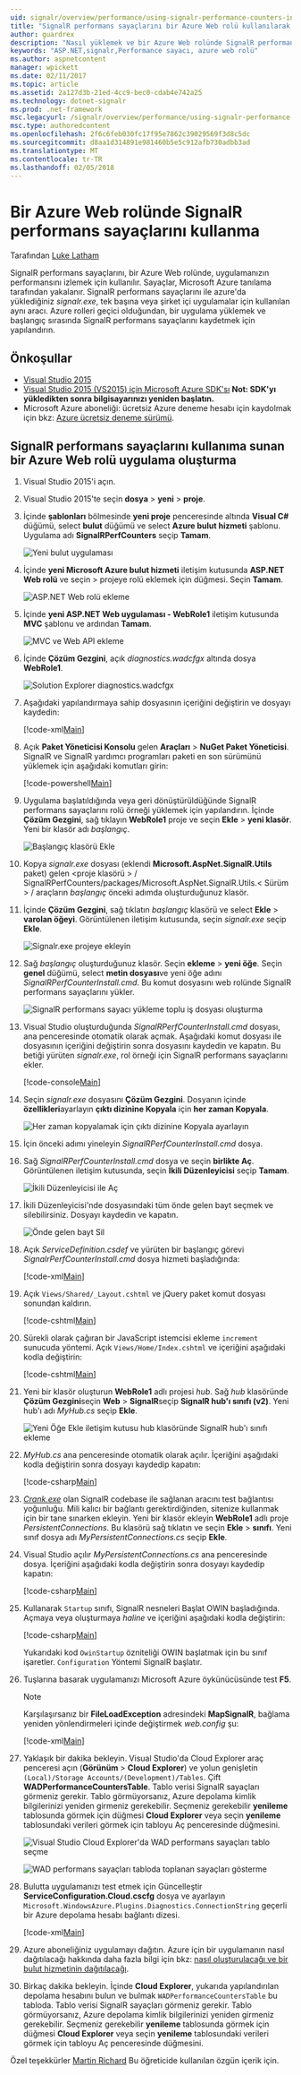 ```yaml
---
uid: signalr/overview/performance/using-signalr-performance-counters-in-an-azure-web-role
title: "SignalR performans sayaçlarını bir Azure Web rolü kullanılarak | Microsoft Docs"
author: guardrex
description: "Nasıl yüklemek ve bir Azure Web rolünde SignalR performans sayaçlarını kullanın."
keywords: "ASP.NET,signalr,Performance sayacı, azure web rolü"
ms.author: aspnetcontent
manager: wpickett
ms.date: 02/11/2017
ms.topic: article
ms.assetid: 2a127d3b-21ed-4cc9-bec0-cdab4e742a25
ms.technology: dotnet-signalr
ms.prod: .net-framework
msc.legacyurl: /signalr/overview/performance/using-signalr-performance-counters-in-an-azure-web-role
msc.type: authoredcontent
ms.openlocfilehash: 2f6c6feb030fc17f95e7862c39029569f3d8c5dc
ms.sourcegitcommit: d8aa1d314891e981460b5e5c912afb730adbb3ad
ms.translationtype: MT
ms.contentlocale: tr-TR
ms.lasthandoff: 02/05/2018
---
```

# <a name="using-signalr-performance-counters-in-an-azure-web-role"></a>Bir Azure Web rolünde SignalR performans sayaçlarını kullanma

Tarafından [Luke Latham](https://github.com/guardrex)

SignalR performans sayaçlarını, bir Azure Web rolünde, uygulamanızın performansını izlemek için kullanılır. Sayaçlar, Microsoft Azure tanılama tarafından yakalanır. SignalR performans sayaçlarını ile azure'da yüklediğiniz *signalr.exe*, tek başına veya şirket içi uygulamalar için kullanılan aynı aracı. Azure rolleri geçici olduğundan, bir uygulama yüklemek ve başlangıç sırasında SignalR performans sayaçlarını kaydetmek için yapılandırın.

## <a name="prerequisites"></a>Önkoşullar

* [Visual Studio 2015](https://www.visualstudio.com/vs/visual-studio-express/)
* [Visual Studio 2015 (VS2015) için Microsoft Azure SDK'sı](https://azure.microsoft.com/downloads/) **Not: SDK'yı yükledikten sonra bilgisayarınızı yeniden başlatın.**
* Microsoft Azure aboneliği: ücretsiz Azure deneme hesabı için kaydolmak için bkz: [Azure ücretsiz deneme sürümü](https://azure.microsoft.com/free/).

## <a name="creating-an-azure-web-role-application-that-exposes-signalr-performance-counters"></a>SignalR performans sayaçlarını kullanıma sunan bir Azure Web rolü uygulama oluşturma

1. Visual Studio 2015'i açın.

2. Visual Studio 2015'te seçin **dosya** > **yeni** > **proje**.

3. İçinde **şablonları** bölmesinde **yeni proje** penceresinde altında **Visual C#** düğümü, select **bulut** düğümü ve select **Azure bulut hizmeti** şablonu. Uygulama adı **SignalRPerfCounters** seçip **Tamam**.

   ![Yeni bulut uygulaması](using-signalr-performance-counters-in-an-azure-web-role/_static/image1.png)
    
4. İçinde **yeni Microsoft Azure bulut hizmeti** iletişim kutusunda **ASP.NET Web rolü** ve seçin > projeye rolü eklemek için düğmesi. Seçin **Tamam**.

   ![ASP.NET Web rolü ekleme](using-signalr-performance-counters-in-an-azure-web-role/_static/image2.png)
    
5. İçinde **yeni ASP.NET Web uygulaması - WebRole1** iletişim kutusunda **MVC** şablonu ve ardından **Tamam**.

   ![MVC ve Web API ekleme](using-signalr-performance-counters-in-an-azure-web-role/_static/image3.png)
    
6. İçinde **Çözüm Gezgini**, açık *diagnostics.wadcfgx* altında dosya **WebRole1**.

   ![Solution Explorer diagnostics.wadcfgx](using-signalr-performance-counters-in-an-azure-web-role/_static/image4.png)
    
7. Aşağıdaki yapılandırmaya sahip dosyasının içeriğini değiştirin ve dosyayı kaydedin:

   [!code-xml[Main](using-signalr-performance-counters-in-an-azure-web-role/samples/sample1.xml)]
    
8. Açık **Paket Yöneticisi Konsolu** gelen **Araçları** > **NuGet Paket Yöneticisi**. SignalR ve SignalR yardımcı programları paketi en son sürümünü yüklemek için aşağıdaki komutları girin:

   [!code-powershell[Main](using-signalr-performance-counters-in-an-azure-web-role/samples/sample2.ps1)]
    
9. Uygulama başlatıldığında veya geri dönüştürüldüğünde SignalR performans sayaçlarını rolü örneği yüklemek için yapılandırın. İçinde **Çözüm Gezgini**, sağ tıklayın **WebRole1** proje ve seçin **Ekle** > **yeni klasör**. Yeni bir klasör adı *başlangıç*.

   ![Başlangıç klasörü Ekle](using-signalr-performance-counters-in-an-azure-web-role/_static/image5.png)
    
10. Kopya *signalr.exe* dosyası (eklendi **Microsoft.AspNet.SignalR.Utils** paket) gelen \<proje klasörü > / SignalRPerfCounters/packages/Microsoft.AspNet.SignalR.Utils.\< Sürüm > / araçların *başlangıç* önceki adımda oluşturduğunuz klasör.

11. İçinde **Çözüm Gezgini**, sağ tıklatın *başlangıç* klasörü ve select **Ekle** > **varolan öğeyi**. Görüntülenen iletişim kutusunda, seçin *signalr.exe* seçip **Ekle**.

    ![Signalr.exe projeye ekleyin](using-signalr-performance-counters-in-an-azure-web-role/_static/image6.png)
    
12. Sağ *başlangıç* oluşturduğunuz klasör. Seçin **ekleme** > **yeni öğe**. Seçin **genel** düğümü, select **metin dosyası**ve yeni öğe adını *SignalRPerfCounterInstall.cmd*. Bu komut dosyasını web rolünde SignalR performans sayaçlarını yükler.

    ![SignalR performans sayacı yükleme toplu iş dosyası oluşturma](using-signalr-performance-counters-in-an-azure-web-role/_static/image7.png)
     
13. Visual Studio oluşturduğunda *SignalRPerfCounterInstall.cmd* dosyası, ana penceresinde otomatik olarak açmak. Aşağıdaki komut dosyası ile dosyasının içeriğini değiştirin sonra dosyasını kaydedin ve kapatın. Bu betiği yürüten *signalr.exe*, rol örneği için SignalR performans sayaçlarını ekler.

    [!code-console[Main](using-signalr-performance-counters-in-an-azure-web-role/samples/sample3.cmd)]
    
14. Seçin *signalr.exe* dosyasını **Çözüm Gezgini**. Dosyanın içinde **özellikleri**ayarlayın **çıktı dizinine Kopyala** için **her zaman Kopyala**.

    ![Her zaman kopyalamak için çıktı dizinine Kopyala ayarlayın](using-signalr-performance-counters-in-an-azure-web-role/_static/image8.png)
    
15. İçin önceki adımı yineleyin *SignalRPerfCounterInstall.cmd* dosya.

    
16. Sağ *SignalRPerfCounterInstall.cmd* dosya ve seçin **birlikte Aç**. Görüntülenen iletişim kutusunda, seçin **İkili Düzenleyicisi** seçip **Tamam**.

    ![İkili Düzenleyicisi ile Aç](using-signalr-performance-counters-in-an-azure-web-role/_static/image9.png)
    
17. İkili Düzenleyicisi'nde dosyasındaki tüm önde gelen bayt seçmek ve silebilirsiniz. Dosyayı kaydedin ve kapatın.

    ![Önde gelen bayt Sil](using-signalr-performance-counters-in-an-azure-web-role/_static/image10.png)
    
18. Açık *ServiceDefinition.csdef* ve yürüten bir başlangıç görevi *SignalrPerfCounterInstall.cmd* dosya hizmeti başladığında:

    [!code-xml[Main](using-signalr-performance-counters-in-an-azure-web-role/samples/sample4.xml?highlight=4-7)]
    
19. Açık `Views/Shared/_Layout.cshtml` ve jQuery paket komut dosyası sonundan kaldırın.

    [!code-cshtml[Main](using-signalr-performance-counters-in-an-azure-web-role/samples/sample5.cshtml)]
    
20. Sürekli olarak çağıran bir JavaScript istemcisi ekleme `increment` sunucuda yöntemi. Açık `Views/Home/Index.cshtml` ve içeriğini aşağıdaki kodla değiştirin:

    [!code-cshtml[Main](using-signalr-performance-counters-in-an-azure-web-role/samples/sample6.cshtml)]
    
21. Yeni bir klasör oluşturun **WebRole1** adlı projesi *hub*. Sağ *hub* klasöründe **Çözüm Gezgini**seçin **Web** > **SignalR**seçip  **SignalR hub'ı sınıfı (v2)**. Yeni hub'ı adı *MyHub.cs* seçip **Ekle**.

    ![Yeni Öğe Ekle iletişim kutusu hub klasöründe SignalR hub'ı sınıfı ekleme](using-signalr-performance-counters-in-an-azure-web-role/_static/image13.png)

22. *MyHub.cs* ana penceresinde otomatik olarak açılır. İçeriğini aşağıdaki kodla değiştirin sonra dosyayı kaydedip kapatın:

    [!code-csharp[Main](using-signalr-performance-counters-in-an-azure-web-role/samples/sample7.cs)]
    
23. *[Crank.exe](signalr-connection-density-testing-with-crank.md)*  olan SignalR codebase ile sağlanan aracını test bağlantısı yoğunluğu. Mili kalıcı bir bağlantı gerektirdiğinden, sitenize kullanmak için bir tane sınarken ekleyin. Yeni bir klasör ekleyin **WebRole1** adlı proje *PersistentConnections*. Bu klasörü sağ tıklatın ve seçin **Ekle** > **sınıfı**. Yeni sınıf dosya adı *MyPersistentConnections.cs* seçip **Ekle**.

24. Visual Studio açılır *MyPersistentConnections.cs* ana penceresinde dosya. İçeriğini aşağıdaki kodla değiştirin sonra dosyayı kaydedip kapatın:

    [!code-csharp[Main](using-signalr-performance-counters-in-an-azure-web-role/samples/sample8.cs)]
    
25. Kullanarak `Startup` sınıfı, SignalR nesneleri Başlat OWIN başladığında. Açmaya veya oluşturmaya *haline* ve içeriğini aşağıdaki kodla değiştirin:

    [!code-csharp[Main](using-signalr-performance-counters-in-an-azure-web-role/samples/sample9.cs)]
    
    Yukarıdaki kod `OwinStartup` özniteliği OWIN başlatmak için bu sınıf işaretler. `Configuration` Yöntemi SignalR başlatır.
    
26. Tuşlarına basarak uygulamanızı Microsoft Azure öykünücüsünde test **F5**.

    > [!NOTE]
    > Karşılaşırsanız bir **FileLoadException** adresindeki **MapSignalR**, bağlama yeniden yönlendirmeleri içinde değiştirmek *web.config* şu:

    [!code-xml[Main](using-signalr-performance-counters-in-an-azure-web-role/samples/sample12.xml?highlight=3,7)]
    
27. Yaklaşık bir dakika bekleyin. Visual Studio'da Cloud Explorer araç penceresi açın (**Görünüm** > **Cloud Explorer**) ve yolun genişletin `(Local)/Storage Accounts/(Development)/Tables`. Çift **WADPerformanceCountersTable**. Tablo verisi SignalR sayaçları görmeniz gerekir. Tablo görmüyorsanız, Azure depolama kimlik bilgilerinizi yeniden girmeniz gerekebilir. Seçmeniz gerekebilir **yenileme** tablosunda görmek için düğmesi **Cloud Explorer** veya seçin **yenileme** tablosundaki verileri görmek için tabloyu Aç penceresinde düğmesini.

    ![Visual Studio Cloud Explorer'da WAD performans sayaçları tablo seçme](using-signalr-performance-counters-in-an-azure-web-role/_static/image11.png)

    ![WAD performans sayaçları tabloda toplanan sayaçları gösterme](using-signalr-performance-counters-in-an-azure-web-role/_static/image12.png)
    
28. Bulutta uygulamanızı test etmek için Güncelleştir **ServiceConfiguration.Cloud.cscfg** dosya ve ayarlayın `Microsoft.WindowsAzure.Plugins.Diagnostics.ConnectionString` geçerli bir Azure depolama hesabı bağlantı dizesi.

    [!code-xml[Main](using-signalr-performance-counters-in-an-azure-web-role/samples/sample10.xml)]

29. Azure aboneliğiniz uygulamayı dağıtın. Azure için bir uygulamanın nasıl dağıtılacağı hakkında daha fazla bilgi için bkz: [nasıl oluşturulacağı ve bir bulut hizmetinin dağıtılacağı](https://docs.microsoft.com/azure/cloud-services/cloud-services-how-to-create-deploy).

30. Birkaç dakika bekleyin. İçinde **Cloud Explorer**, yukarıda yapılandırılan depolama hesabını bulun ve bulmak `WADPerformanceCountersTable` bu tabloda. Tablo verisi SignalR sayaçları görmeniz gerekir. Tablo görmüyorsanız, Azure depolama kimlik bilgilerinizi yeniden girmeniz gerekebilir. Seçmeniz gerekebilir **yenileme** tablosunda görmek için düğmesi **Cloud Explorer** veya seçin **yenileme** tablosundaki verileri görmek için tabloyu Aç penceresinde düğmesini.

Özel teşekkürler [Martin Richard](https://social.msdn.microsoft.com/profile/Martin+Richard) Bu öğreticide kullanılan özgün içerik için.
